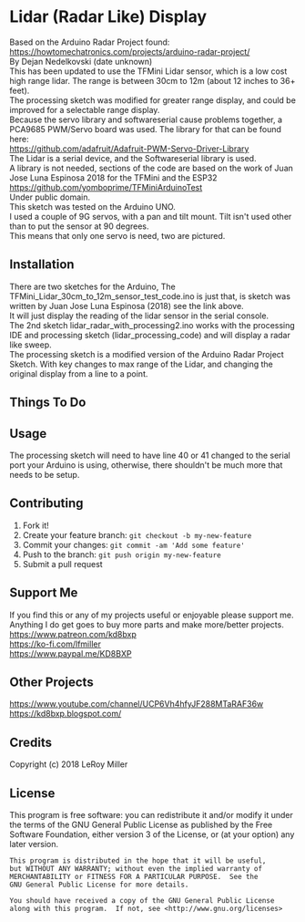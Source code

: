 # Lidar (Radar Like) Display

Based on the Arduino Radar Project found:  
https://howtomechatronics.com/projects/arduino-radar-project/  
By Dejan Nedelkovski (date unknown)  
This has been updated to use the TFMini Lidar sensor, which is a low cost high range lidar. The range is between 30cm to 12m (about 12 inches to 36+ feet).  
The processing sketch was modified for greater range display, and could be improved for a selectable range display.  
Because the servo library and softwareserial cause problems together, a PCA9685 PWM/Servo board was used. The library for that can be found here:  
https://github.com/adafruit/Adafruit-PWM-Servo-Driver-Library  
The Lidar is a serial device, and the Softwareserial library is used.  
A library is not needed, sections of the code are based on the work of Juan Jose Luna Espinosa 2018 for the TFMini and the ESP32  
https://github.com/yomboprime/TFMiniArduinoTest  
Under public domain.  
 This sketch was tested on the Arduino UNO.  
I used a couple of 9G servos, with a pan and tilt mount.  Tilt isn't used other than to put the sensor at 90 degrees.  
This means that only one servo is need, two are pictured.  

## Installation

There are two sketches for the Arduino, The TFMini_Lidar_30cm_to_12m_sensor_test_code.ino is just that, is sketch was written by Juan Jose Luna Espinosa (2018) see the link above.  
It will just display the reading of the lidar sensor in the serial console.  
The 2nd sketch lidar_radar_with_processing2.ino works with the processing IDE and processing sketch (lidar_processing_code) and will display a radar like sweep.  
The processing sketch is a modified version of the Arduino Radar Project Sketch. With key changes to max range of the Lidar, and changing the original display from a line to a point.  

## Things To Do

## Usage

The processing sketch will need to have line 40 or 41 changed to the serial port your Arduino is using, otherwise, there shouldn't be much more that needs to be setup.  

## Contributing

1. Fork it!
2. Create your feature branch: `git checkout -b my-new-feature`
3. Commit your changes: `git commit -am 'Add some feature'`
4. Push to the branch: `git push origin my-new-feature`
5. Submit a pull request

## Support Me

If you find this or any of my projects useful or enjoyable please support me.  
Anything I do get goes to buy more parts and make more/better projects.  
https://www.patreon.com/kd8bxp  
https://ko-fi.com/lfmiller  
https://www.paypal.me/KD8BXP  

## Other Projects

https://www.youtube.com/channel/UCP6Vh4hfyJF288MTaRAF36w  
https://kd8bxp.blogspot.com/  


## Credits

Copyright (c) 2018 LeRoy Miller

## License

This program is free software: you can redistribute it and/or modify
    it under the terms of the GNU General Public License as published by
    the Free Software Foundation, either version 3 of the License, or
    (at your option) any later version.

    This program is distributed in the hope that it will be useful,
    but WITHOUT ANY WARRANTY; without even the implied warranty of
    MERCHANTABILITY or FITNESS FOR A PARTICULAR PURPOSE.  See the
    GNU General Public License for more details.

    You should have received a copy of the GNU General Public License
    along with this program.  If not, see <http://www.gnu.org/licenses>
